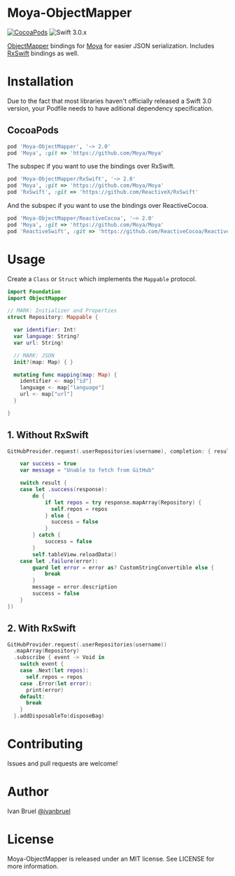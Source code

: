 Moya-ObjectMapper
============
[![CocoaPods](https://img.shields.io/cocoapods/v/Moya-ObjectMapper.svg)](https://github.com/ivanbruel/Moya-ObjectMapper)
![Swift 3.0.x](https://img.shields.io/badge/Swift-3.0.x-orange.svg)

[ObjectMapper](https://github.com/Hearst-DD/ObjectMapper) bindings for
[Moya](https://github.com/Moya/Moya) for easier JSON serialization.
Includes [RxSwift](https://github.com/ReactiveX/RxSwift/) bindings as well.

# Installation

Due to the fact that most libraries haven't officially released a Swift 3.0 version, your Podfile needs to have aditional dependency specification.

## CocoaPods

```ruby
pod 'Moya-ObjectMapper', '~> 2.0'
pod 'Moya', :git => 'https://github.com/Moya/Moya'
```

The subspec if you want to use the bindings over RxSwift.

```ruby
pod 'Moya-ObjectMapper/RxSwift', '~> 2.0'
pod 'Moya', :git => 'https://github.com/Moya/Moya'
pod 'RxSwift', :git => 'https://github.com/ReactiveX/RxSwift'

```

And the subspec if you want to use the bindings over ReactiveCocoa.

```ruby
pod 'Moya-ObjectMapper/ReactiveCocoa', '~> 2.0'
pod 'Moya', :git => 'https://github.com/Moya/Moya'
pod 'ReactiveSwift', :git => 'https://github.com/ReactiveCocoa/ReactiveSwift'
```

# Usage

Create a `Class` or `Struct` which implements the `Mappable` protocol.

```swift
import Foundation
import ObjectMapper

// MARK: Initializer and Properties
struct Repository: Mappable {

  var identifier: Int!
  var language: String?
  var url: String!

  // MARK: JSON
  init?(map: Map) { }

  mutating func mapping(map: Map) {
    identifier <- map["id"]
    language <- map["language"]
    url <- map["url"]
  }

}
```

## 1. Without RxSwift


```swift
GitHubProvider.request(.userRepositories(username), completion: { result in

    var success = true
    var message = "Unable to fetch from GitHub"

    switch result {
    case let .success(response):
        do {
            if let repos = try response.mapArray(Repository) {
              self.repos = repos
            } else {
              success = false
            }
        } catch {
            success = false
        }
        self.tableView.reloadData()
    case let .failure(error):
        guard let error = error as? CustomStringConvertible else {
            break
        }
        message = error.description
        success = false
    }
})

```

## 2. With RxSwift

```swift
GitHubProvider.request(.userRepositories(username))
  .mapArray(Repository)
  .subscribe { event -> Void in
    switch event {
    case .Next(let repos):
      self.repos = repos
    case .Error(let error):
      print(error)
    default:
      break
    }
  }.addDisposableTo(disposeBag)
```

# Contributing

Issues and pull requests are welcome!

# Author

Ivan Bruel [@ivanbruel](https://twitter.com/ivanbruel)

# License

Moya-ObjectMapper is released under an MIT license. See LICENSE for more information.
